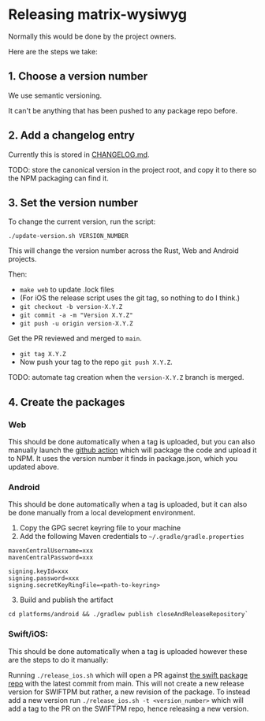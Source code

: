# Releasing matrix-wysiwyg

Normally this would be done by the project owners.

Here are the steps we take:

## 1. Choose a version number

We use semantic versioning.

It can't be anything that has been pushed to any package repo before.

## 2. Add a changelog entry

Currently this is stored in [CHANGELOG.md](CHANGELOG.md).

TODO: store the canonical version in the project root, and copy it to there
so the NPM packaging can find it.

## 3. Set the version number

To change the current version, run the script:

```shell
./update-version.sh VERSION_NUMBER
```

This will change the version number across the Rust, Web and Android projects.

Then:
* `make web` to update .lock files
* (For iOS the release script uses the git tag, so nothing to do I think.)
* `git checkout -b version-X.Y.Z`
* `git commit -a -m "Version X.Y.Z"`
* `git push -u origin version-X.Y.Z`

Get the PR reviewed and merged to `main`.

* `git tag X.Y.Z`
* Now push your tag to the repo `git push X.Y.Z`.

TODO: automate tag creation when the `version-X.Y.Z` branch is merged.

## 4. Create the packages

### Web

This should be done automatically when a tag is uploaded, but you can also manually launch the
[github action](https://github.com/matrix-org/matrix-wysiwyg/actions/workflows/publish.yml)
which will package the code and upload it to NPM. It uses the version number
it finds in package.json, which you updated above.

### Android

This should be done automatically when a tag is uploaded, but it can also be done manually from a local development environment.

1. Copy the GPG secret keyring file to your machine
2. Add the following Maven credentials to `~/.gradle/gradle.properties`

```
mavenCentralUsername=xxx
mavenCentralPassword=xxx

signing.keyId=xxx
signing.password=xxx
signing.secretKeyRingFile=<path-to-keyring>
```

3. Build and publish the artifact

```
cd platforms/android && ./gradlew publish closeAndReleaseRepository`
```
  
### Swift/iOS:
This should be done automatically when a tag is uploaded however these are the steps to do it manually:

Running `./release_ios.sh` which will open a PR against [the swift package repo](https://github.com/matrix-org/matrix-wysiwyg-composer-swift) with the latest commit from main.
This will not create a new release version for SWIFTPM but rather, a new revision of the package.
To instead add a new version run `./release_ios.sh -t <version_number>` which will add a tag to the PR on the SWIFTPM repo, hence releasing a new version.
